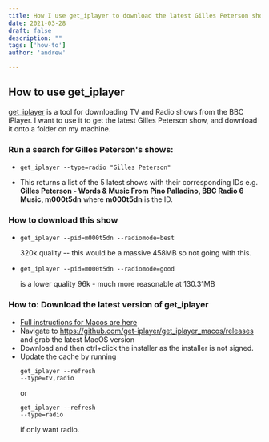 ```yaml
---
title: How I use get_iplayer to download the latest Gilles Peterson show!
date: 2021-03-28
draft: false
description: ""
tags: ['how-to']
author: 'andrew'

---
```


## How to use get_iplayer

[get_iplayer](https://github.com/get-iplayer/get_iplayer) is a tool for downloading TV and Radio shows from the BBC iPlayer. I want to use it to get the latest Gilles Peterson show, and download it onto a folder on my machine.

### Run a search for Gilles Peterson's shows:

-   <pre><code>get_iplayer --type=radio "Gilles Peterson"</code></pre>
-   This returns a list of the 5 latest shows with their corresponding IDs e.g. <strong>Gilles Peterson - Words & Music From Pino Palladino, BBC Radio 6 Music, m000t5dn</strong> where <strong>m000t5dn</strong> is the ID.

### How to download this show

-   <pre><code>get_iplayer --pid=m000t5dn --radiomode=best</code></pre> 320k quality -- this would be a massive 458MB so not going with this.
-   <pre><code>get_iplayer --pid=m000t5dn --radiomode=good</code></pre> is a lower quality 96k - much more reasonable at 130.31MB

<div class="notes">

### How to: Download the latest version of get_iplayer

-   [Full instructions for Macos are here](https://github.com/get-iplayer/get_iplayer/wiki/osx)
-   Navigate to https://github.com/get-iplayer/get_iplayer_macos/releases and grab the latest MacOS version
-   Download and then ctrl+click the installer as the installer is not signed.
-   Update the cache by running <pre><code>get_iplayer --refresh --type=tv,radio</code></pre> or <pre><code>get_iplayer --refresh --type=radio</code></pre> if only want radio.

</div>
